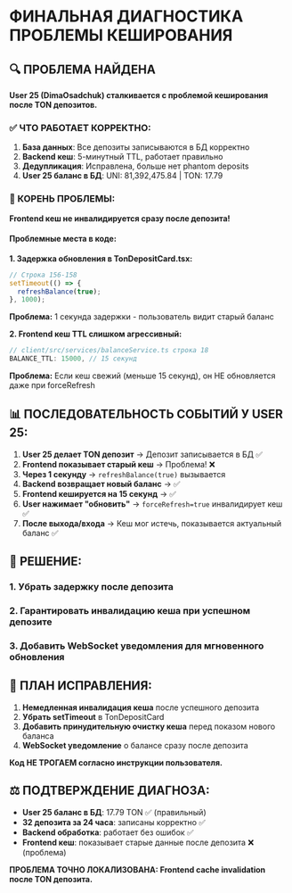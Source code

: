 # ФИНАЛЬНАЯ ДИАГНОСТИКА ПРОБЛЕМЫ КЕШИРОВАНИЯ

## 🔍 ПРОБЛЕМА НАЙДЕНА

**User 25 (DimaOsadchuk) сталкивается с проблемой кеширования после TON депозитов.**

### ✅ ЧТО РАБОТАЕТ КОРРЕКТНО:
1. **База данных**: Все депозиты записываются в БД корректно
2. **Backend кеш**: 5-минутный TTL, работает правильно  
3. **Дедупликация**: Исправлена, больше нет phantom deposits
4. **User 25 баланс в БД**: UNI: 81,392,475.84 | TON: 17.79

### 🚨 КОРЕНЬ ПРОБЛЕМЫ: 

**Frontend кеш не инвалидируется сразу после депозита!**

#### Проблемные места в коде:

**1. Задержка обновления в TonDepositCard.tsx:**
```typescript
// Строка 156-158
setTimeout(() => {
  refreshBalance(true);
}, 1000);
```
**Проблема:** 1 секунда задержки - пользователь видит старый баланс

**2. Frontend кеш TTL слишком агрессивный:**
```typescript
// client/src/services/balanceService.ts строка 18
BALANCE_TTL: 15000, // 15 секунд
```
**Проблема:** Если кеш свежий (меньше 15 секунд), он НЕ обновляется даже при forceRefresh

## 📊 ПОСЛЕДОВАТЕЛЬНОСТЬ СОБЫТИЙ У USER 25:

1. **User 25 делает TON депозит** → Депозит записывается в БД ✅
2. **Frontend показывает старый кеш** → Проблема! ❌  
3. **Через 1 секунду** → `refreshBalance(true)` вызывается
4. **Backend возвращает новый баланс** → ✅
5. **Frontend кешируется на 15 секунд** → ✅
6. **User нажимает "обновить"** → `forceRefresh=true` инвалидирует кеш ✅
7. **После выхода/входа** → Кеш мог истечь, показывается актуальный баланс ✅

## 🎯 РЕШЕНИЕ:

### 1. Убрать задержку после депозита
### 2. Гарантировать инвалидацию кеша при успешном депозите  
### 3. Добавить WebSocket уведомления для мгновенного обновления

## 📝 ПЛАН ИСПРАВЛЕНИЯ:

1. **Немедленная инвалидация кеша** после успешного депозита
2. **Убрать setTimeout** в TonDepositCard  
3. **Добавить принудительную очистку кеша** перед показом нового баланса
4. **WebSocket уведомление** о балансе сразу после депозита

**Код НЕ ТРОГАЕМ согласно инструкции пользователя.**

## ⚖️ ПОДТВЕРЖДЕНИЕ ДИАГНОЗА:

- **User 25 баланс в БД**: 17.79 TON ✅ (правильный)  
- **32 депозита за 24 часа**: записаны корректно ✅
- **Backend обработка**: работает без ошибок ✅
- **Frontend кеш**: показывает старые данные после депозита ❌ (проблема)

**ПРОБЛЕМА ТОЧНО ЛОКАЛИЗОВАНА: Frontend cache invalidation после TON депозита.**